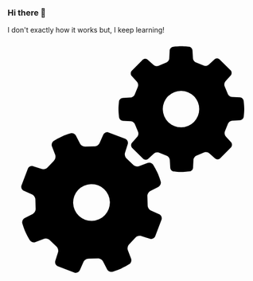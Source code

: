 ### Hi there 👋
I don't exactly how it works but, I keep learning! <svg xmlns="http://www.w3.org/2000/svg" viewBox="0 0 100 100">
<path d="M58.097 52.127c-.431-.7-1.415-1.028-2.181-.732l-3.392 1.302c-.768.295-1.847.04-2.407-.565l-2.55-2.408c-.64-.518-.957-1.584-.706-2.367l1.104-3.46c.248-.782-.153-1.716-.891-2.075l-6.85-2.607c-.792-.224-1.712.21-2.047.96l-1.475 3.32c-.333.75-1.277 1.335-2.1 1.296l-3.508.108c-.816.08-1.795-.45-2.173-1.18l-1.668-3.227c-.375-.731-1.329-1.138-2.117-.906 0 0-1.85.547-3.454 1.267-1.606.72-3.244 1.74-3.244 1.74-.699.435-1.028 1.416-.735 2.184l1.307 3.392c.294.767.041 1.85-.564 2.406l-2.412 2.548c-.517.639-1.584.957-2.365.707l-3.46-1.104c-.782-.25-1.716.15-2.076.892l-2.607 6.85c-.222.792.21 1.71.96 2.045l3.32 1.474c.75.333 1.335 1.28 1.297 2.1l.106 3.508c.083.817-.448 1.796-1.178 2.173l-3.229 1.669c-.729.375-1.136 1.33-.904 2.119 0 0 .548 1.849 1.268 3.451.719 1.607 1.74 3.247 1.74 3.247.434.697 1.416 1.027 2.183.73l3.392-1.302c.767-.296 1.85-.04 2.406.563l2.552 2.411c.638.515.955 1.582.706 2.365l-1.104 3.46c-.251.784.15 1.718.89 2.077l6.85 2.608c.794.222 1.713-.211 2.046-.962l1.474-3.318c.335-.751 1.28-1.337 2.101-1.3l3.508-.104c.818-.084 1.795.449 2.173 1.18l1.665 3.23c.378.73 1.332 1.138 2.12.904 0 0 1.848-.548 3.454-1.268 1.605-.72 3.245-1.74 3.245-1.74.698-.434 1.027-1.416.733-2.185l-1.303-3.388c-.297-.768-.042-1.851.562-2.407l2.411-2.553c.521-.636 1.581-.955 2.365-.705l3.46 1.105c.784.25 1.719-.15 2.08-.889l2.604-6.852c.224-.79-.209-1.712-.96-2.047L57.2 70.396c-.751-.338-1.335-1.283-1.3-2.105l-.103-3.505c-.082-.82.449-1.799 1.18-2.173l3.227-1.668c.732-.375 1.139-1.332.906-2.117 0 0-.547-1.852-1.268-3.458-.724-1.606-1.746-3.243-1.746-3.243zm-21.593 21.75a7.33 7.33 0 01-9.691-3.686A7.33 7.33 0 0130.5 60.5a7.33 7.33 0 019.69 3.689 7.328 7.328 0 01-3.686 9.688z" class="gear-one"></path>
<path d="M94.205 26.616c-.1-.707-.763-1.315-1.478-1.351l-3.154-.156c-.716-.035-1.488-.619-1.717-1.296L86.677 21c-.325-.637-.203-1.593.27-2.129l2.097-2.36c.474-.535.485-1.419.022-1.965l-4.528-4.48c-.55-.457-1.435-.436-1.962.043l-2.342 2.119c-.527.479-1.485.61-2.124.29l-2.825-1.149c-.679-.223-1.268-.987-1.311-1.703l-.189-3.15c-.044-.714-.657-1.373-1.366-1.465 0 0-1.664-.216-3.194-.208-1.53.007-3.19.242-3.19.242-.705.098-1.314.764-1.352 1.477l-.154 3.153c-.035.716-.619 1.486-1.295 1.715l-2.814 1.18c-.638.326-1.595.204-2.129-.272l-2.36-2.093c-.533-.476-1.419-.484-1.965-.024l-4.482 4.528c-.453.55-.434 1.436.044 1.963l2.116 2.34c.483.53.613 1.489.295 2.125l-1.151 2.828c-.222.677-.99 1.269-1.7 1.311l-3.154.188c-.712.044-1.37.659-1.462 1.366 0 0-.217 1.665-.21 3.194.008 1.528.242 3.19.242 3.19.099.706.763 1.315 1.477 1.35l3.155.157c.713.034 1.485.618 1.716 1.294l1.177 2.814c.324.636.204 1.594-.27 2.128l-2.096 2.361c-.475.535-.484 1.419-.024 1.965l4.53 4.481c.55.456 1.434.437 1.962-.043l2.342-2.118c.528-.48 1.484-.61 2.123-.293l2.826 1.15c.68.223 1.268.989 1.314 1.702l.188 3.151c.043.715.657 1.372 1.366 1.465 0 0 1.662.215 3.192.207 1.529-.006 3.191-.24 3.191-.24.708-.099 1.317-.765 1.35-1.48l.157-3.15c.035-.715.618-1.487 1.296-1.717l2.813-1.178c.636-.324 1.595-.204 2.128.27l2.363 2.095c.533.474 1.417.484 1.963.023l4.481-4.528c.456-.55.437-1.433-.043-1.962l-2.118-2.341c-.481-.53-.611-1.487-.293-2.125l1.149-2.827c.222-.678.99-1.27 1.699-1.311l3.156-.19c.712-.042 1.37-.658 1.463-1.367 0 0 .214-1.662.209-3.192-.007-1.527-.241-3.189-.241-3.189zM69.391 37.203a7.27 7.27 0 11-.072-14.537 7.27 7.27 0 01.072 14.537z" class="gear-two"></path>
</svg>
<!--
**RenePadua/RenePadua** is a ✨ _special_ ✨ repository because its `README.md` (this file) appears on your GitHub profile.

Here are some ideas to get you started:

- 🔭 I’m currently working on ...
- 🌱 I’m currently learning ...
- 👯 I’m looking to collaborate on ...
- 🤔 I’m looking for help with ...
- 💬 Ask me about ...
- 📫 How to reach me: ...
- 😄 Pronouns: ...
- ⚡ Fun fact: ...
-->
